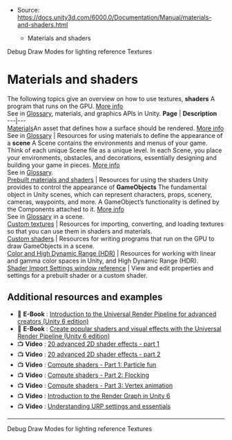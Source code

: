 * Source: https://docs.unity3d.com/6000.0/Documentation/Manual/materials-and-shaders.html

  * Materials and shaders


[](https://docs.unity3d.com/6000.0/Documentation/Manual/GIVis.html)
Debug Draw Modes for lighting reference
[](https://docs.unity3d.com/6000.0/Documentation/Manual/Textures-landing.html)
Textures
# Materials and shaders
The following topics give an overview on how to use textures, **shaders** A program that runs on the GPU. [More info](https://docs.unity3d.com/6000.0/Documentation/Manual/Shaders.html)  
See in [Glossary](https://docs.unity3d.com/6000.0/Documentation/Manual/Glossary.html#Shader), materials, and graphics APIs in Unity. 
**Page** | **Description**  
---|---  
[Materials](https://docs.unity3d.com/6000.0/Documentation/Manual/Materials.html)An asset that defines how a surface should be rendered. [More info](https://docs.unity3d.com/6000.0/Documentation/Manual/class-Material.html)  
See in [Glossary](https://docs.unity3d.com/6000.0/Documentation/Manual/Glossary.html#Material) | Resources for using materials to define the appearance of a **scene** A Scene contains the environments and menus of your game. Think of each unique Scene file as a unique level. In each Scene, you place your environments, obstacles, and decorations, essentially designing and building your game in pieces. [More info](https://docs.unity3d.com/6000.0/Documentation/Manual/CreatingScenes.html)  
See in [Glossary](https://docs.unity3d.com/6000.0/Documentation/Manual/Glossary.html#Scene).  
[Prebuilt materials and shaders](https://docs.unity3d.com/6000.0/Documentation/Manual/built-in-materials-and-shaders) | Resources for using the shaders Unity provides to control the appearance of **GameObjects** The fundamental object in Unity scenes, which can represent characters, props, scenery, cameras, waypoints, and more. A GameObject’s functionality is defined by the Components attached to it. [More info](https://docs.unity3d.com/6000.0/Documentation/Manual/class-GameObject.html)  
See in [Glossary](https://docs.unity3d.com/6000.0/Documentation/Manual/Glossary.html#GameObject) in a scene.  
[Custom textures](https://docs.unity3d.com/6000.0/Documentation/Manual/Textures-landing.html) | Resources for importing, converting, and loading textures so that you can use them in shaders and materials.  
[Custom shaders](https://docs.unity3d.com/6000.0/Documentation/Manual/Shaders.html) | Resources for writing programs that run on the GPU to draw GameObjects in a scene.  
[Color and High Dynamic Range (HDR)](https://docs.unity3d.com/6000.0/Documentation/Manual/graphics-color.html) | Resources for working with linear and gamma color spaces in Unity, and High Dynamic Range (HDR).  
[Shader Import Settings window reference](https://docs.unity3d.com/6000.0/Documentation/Manual/class-ShaderImporter.html) | View and edit properties and settings for a prebuilt shader or a custom shader.  
## Additional resources and examples
  * 📖 **E-Book** : [Introduction to the Universal Render Pipeline for advanced creators (Unity 6 edition)](https://unity.com/resources/introduction-to-urp-advanced-creators-unity-6?isGated=false)
  * 📖 **E-Book** : [Create popular shaders and visual effects with the Universal Render Pipeline (Unity 6 edition)](https://unity.com/resources/create-shaders-visual-effects-urp-unity-6?isGated=false)
  * 📺 **Video** : [20 advanced 2D shader effects - part 1](https://youtu.be/wav3YUcqUCA)
  * 📺 **Video** : [20 advanced 2D shader effects - part 2](https://youtu.be/fVzBLxuHOmM)
  * 📺 **Video** : [Compute shaders - Part 1: Particle fun](https://www.youtube.com/watch?v=omZap7XHxKc)
  * 📺 **Video** : [Compute shaders - Part 2: Flocking](https://www.youtube.com/watch?v=1rOinLsyXAA)
  * 📺 **Video** : [Compute shaders - Part 3: Vertex animation](https://www.youtube.com/watch?v=kcDtiqXRVOc)
  * 📺 **Video** : [Introduction to the Render Graph in Unity 6](https://youtu.be/U8PygjYAF7A)
  * 📺 **Video** : [Understanding URP settings and essentials](https://youtu.be/HCXCmHgV7Sk)


* * *
[](https://docs.unity3d.com/6000.0/Documentation/Manual/GIVis.html)
Debug Draw Modes for lighting reference
[](https://docs.unity3d.com/6000.0/Documentation/Manual/Textures-landing.html)
Textures
